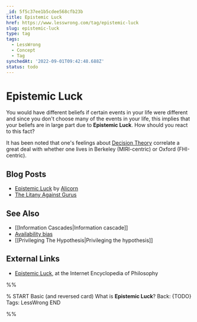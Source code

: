 ```yaml
---
_id: 5f5c37ee1b5cdee568cfb23b
title: Epistemic Luck
href: https://www.lesswrong.com/tag/epistemic-luck
slug: epistemic-luck
type: tag
tags:
  - LessWrong
  - Concept
  - Tag
synchedAt: '2022-09-01T09:42:48.688Z'
status: todo
---
```


# Epistemic Luck

You would have different beliefs if certain events in your life were different and since you don't choose many of the events in your life, this implies that your beliefs are in large part due to **Epistemic Luck**. How should you react to this fact?

It has been noted that one's feelings about [Decision Theory](/tag/decision-theory) correlate a great deal with whether one lives in Berkeley (MIRI-centric) or Oxford (FHI-centric).

## Blog Posts

- [Epistemic Luck](http://lesswrong.com/lw/1r1/epistemic_luck/) by [Alicorn](https://wiki.lesswrong.com/wiki/Alicorn)
- [The Litany Against Gurus](http://lesswrong.com/lw/m2/the_litany_against_gurus/)

## See Also

- [[Information Cascades|Information cascade]]
- [Availability bias](https://wiki.lesswrong.com/wiki/Availability_bias)
- [[Privileging The Hypothesis|Privileging the hypothesis]]

## External Links

- [Epistemic Luck](http://www.iep.utm.edu/epi-luck/), at the Internet Encyclopedia of Philosophy


%%

% START
Basic (and reversed card)
What is **Epistemic Luck**?
Back: {TODO}
Tags: LessWrong
END
<!--ID: 1663157007253-->


%%
	
